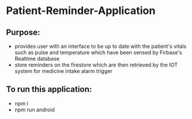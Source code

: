 # Patient-Reminder-Application

## Purpose:

- provides user with an interface to be up to date with the patient's vitals such as pulse and temperature which have been sensed by Firbase's Realtime database
- store reminders on the firestore which are then retrieved by the IOT system for medicine intake alarm trigger

## To run this application:

- npm i
- npm run android
